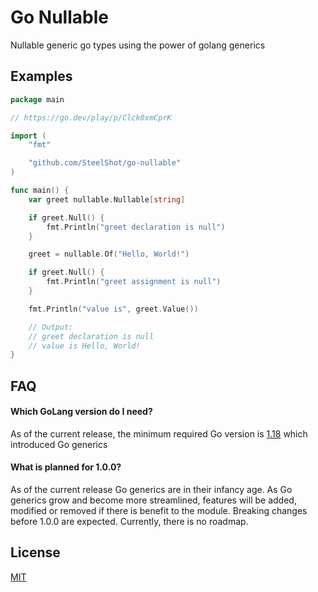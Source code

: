 # Go Nullable

Nullable generic go types using the power of golang generics

## Examples

```go
package main

// https://go.dev/play/p/Clck0xmCprK

import (
	"fmt"

	"github.com/SteelShot/go-nullable"
)

func main() {
	var greet nullable.Nullable[string]

	if greet.Null() {
		fmt.Println("greet declaration is null")
	}

	greet = nullable.Of("Hello, World!")

	if greet.Null() {
		fmt.Println("greet assignment is null")
	}

	fmt.Println("value is", greet.Value())

	// Output:
	// greet declaration is null
	// value is Hello, World!
}
```

## FAQ

#### Which GoLang version do I need?

As of the current release, the minimum required Go version is [1.18](https://go.dev/doc/go1.18) which introduced Go generics

#### What is planned for 1.0.0?

As of the current release Go generics are in their infancy age.
As Go generics grow and become more streamlined, features will be added, modified or removed if there is benefit to the module.
Breaking changes before 1.0.0 are expected.
Currently, there is no roadmap.

## License

[MIT](https://choosealicense.com/licenses/mit/)
